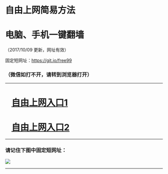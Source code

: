 ﻿# 自由上网简易方法

# 电脑、手机一键翻墙

（2017/10/09 更新，网址有效）

固定短网址：https://git.io/free99

### （微信如打不开，请转到浏览器打开）


***





# &nbsp;&nbsp; <a href="http://ft11609595.fwq-tz-1001.info/fwqtz01.html?t=100900118523 " target="_blank">自由上网入口1</a>
# &nbsp;&nbsp; <a href="http://ft260436080.fwq-tz-1002.info/fwqtz02.html?t=100900129165 " target="_blank">自由上网入口2</a>
***

### 请记住下图中固定短网址：

<img src="https://s3-us-west-2.amazonaws.com/fwq-1001/yjfq-20170905okok.png" /> 


***

